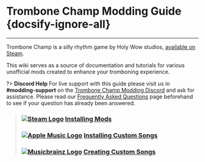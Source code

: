 # Trombone Champ Modding Guide {docsify-ignore-all}
---
Trombone Champ is a silly rhythm game by Holy Wow studios, [available on Steam](https://store.steampowered.com/app/1059990/Trombone_Champ/).

This wiki serves as a source of documentation and tutorials for various unofficial mods created to enhance your tromboning experience.

?> **Discord Help**
For live support with this guide please visit us in **#modding-support** on the [Trombone Champ Modding Discord](https://discord.gg/KVzKRsbetJ) and ask for assistance. Please read our [Frequently Asked Questions](faq) page beforehand to see if your question has already been answered.

> ### [![Steam Logo](https://icongr.am/simple/steam.svg?color=A9A9A9&size=18.72)](pc-guide)&nbsp;[**Installing Mods**](installing-mods)
> ### [![Apple Music Logo](https://icongr.am/simple/applemusic.svg?color=A9A9A9&size=18.72)](pc-guide)&nbsp;[**Installing Custom Songs**](installing-songs)
> ### [![Musicbrainz Logo](https://icongr.am/simple/musicbrainz.svg?color=A9A9A9&size=18.72)](pc-guide)&nbsp;[**Creating Custom Songs**](creating-charts)
<!-- > ### [![Steam Logo](https://icongr.am/simple/steam.svg?color=A9A9A9&size=18.72)](pc-guide)&nbsp;[**Creating Mods**](pc-guide) -->